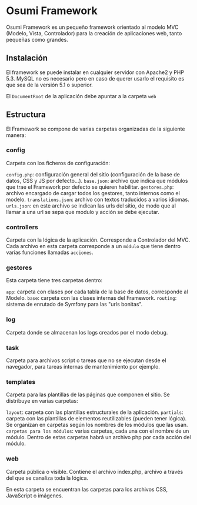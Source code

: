 Osumi Framework
===============

Osumi Framework es un pequeño framework orientado al modelo MVC (Modelo, Vista, Controlador) para la creación de aplicaciones web, tanto pequeñas como grandes.

## Instalación
El framework se puede instalar en cualquier servidor con Apache2 y PHP 5.3. MySQL no es necesario pero en caso de querer usarlo el requisito es que sea de la versión 5.1 o superior.

El `DocumentRoot` de la aplicación debe apuntar a la carpeta `web`

## Estructura
El Framework se compone de varias carpetas organizadas de la siguiente manera:

### config
Carpeta con los ficheros de configuración:

`config.php`: configuración general del sitio (configuración de la base de datos, CSS y JS por defecto...).
`base.json`: archivo que indica que módulos que trae el Framework por defecto se quieren habilitar.
`gestores.php`: archivo encargado de cargar todos los gestores, tanto internos como el modelo.
`translations.json`: archivo con textos traducidos a varios idiomas.
`urls.json`: en este archivo se indican las urls del sitio, de modo que al llamar a una url se sepa que modulo y acción se debe ejecutar.

### controllers
Carpeta con la lógica de la aplicación. Corresponde a Controlador del MVC. Cada archivo en esta carpeta corresponde a un `módulo` que tiene dentro varias funciones llamadas `acciones`.

### gestores
Esta carpeta tiene tres carpetas dentro:

`app`: carpeta con clases por cada tabla de la base de datos, corresponde al Modelo.
`base`: carpeta con las clases internas del Framework.
`routing`: sistema de enrutado de Symfony para las "urls bonitas".

### log
Carpeta donde se almacenan los logs creados por el modo debug.

### task
Carpeta para archivos script o tareas que no se ejecutan desde el navegador, para tareas internas de mantenimiento por ejemplo.

### templates
Carpeta para las plantillas de las páginas que componen el sitio. Se distribuye en varias carpetas:

`layout`: carpeta con las plantillas estructurales de la aplicación.
`partials`: carpeta con las plantillas de elementos reutilizables (pueden tener lógica). Se organizan en carpetas según los nombres de los módulos que las usan.
`carpetas para los módulos`: varias carpetas, cada una con el nombre de un módulo. Dentro de estas carpetas habrá un archivo php por cada acción del módulo.

### web
Carpeta pública o visible. Contiene el archivo index.php, archivo a través del que se canaliza toda la lógica.

En esta carpeta se encuentran las carpetas para los archivos CSS, JavaScript o imágenes. 